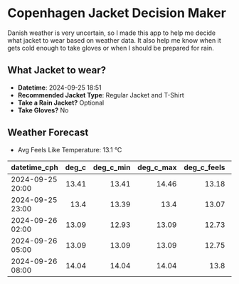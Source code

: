 
# Copenhagen Jacket Decision Maker

Danish weather is very uncertain, so I made this app to help me decide what jacket to wear based on weather data. 
It also help me know when it gets cold enough to take gloves or when I should be prepared for rain.

## What Jacket to wear?

- **Datetime**: 2024-09-25 18:51
- **Recommended Jacket Type**: Regular Jacket and T-Shirt
- **Take a Rain Jacket?** Optional
- **Take Gloves?** No

## Weather Forecast
- Avg Feels Like Temperature: 13.1 °C

| datetime_cph     |   deg_c |   deg_c_min |   deg_c_max |   deg_c_feels | weather   | wind   | rain   |
|:-----------------|--------:|------------:|------------:|--------------:|:----------|:-------|:-------|
| 2024-09-25 20:00 |   13.41 |       13.41 |       14.46 |         13.18 | Clouds    | Low    | None   |
| 2024-09-25 23:00 |   13.4  |       13.39 |       13.4  |         13.07 | Clouds    | Low    | None   |
| 2024-09-26 02:00 |   13.09 |       12.93 |       13.09 |         12.73 | Clouds    | Low    | None   |
| 2024-09-26 05:00 |   13.09 |       13.09 |       13.09 |         12.75 | Clouds    | Low    | None   |
| 2024-09-26 08:00 |   14.04 |       14.04 |       14.04 |         13.8  | Rain      | Low    | Low    |
        
